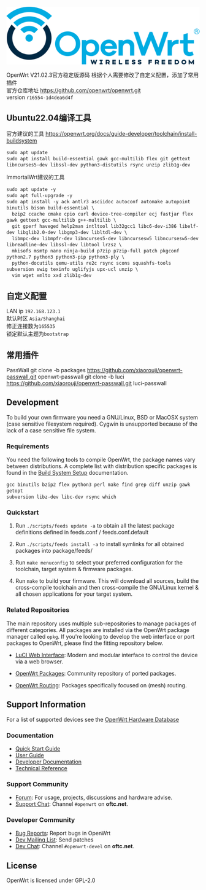 ![OpenWrt logo](include/logo.png)

OpenWrt V21.02.3官方稳定版源码  根据个人需要修改了自定义配置，添加了常用插件  
官方仓库地址 https://github.com/openwrt/openwrt.git  
version `r16554-1d4dea6d4f`

## Ubuntu22.04编译工具
官方建议的工具
https://openwrt.org/docs/guide-developer/toolchain/install-buildsystem
```
sudo apt update
sudo apt install build-essential gawk gcc-multilib flex git gettext libncurses5-dev libssl-dev python3-distutils rsync unzip zlib1g-dev
```
ImmortalWrt建议的工具
```
sudo apt update -y
sudo apt full-upgrade -y
sudo apt install -y ack antlr3 asciidoc autoconf automake autopoint binutils bison build-essential \
  bzip2 ccache cmake cpio curl device-tree-compiler ecj fastjar flex gawk gettext gcc-multilib g++-multilib \
  git gperf haveged help2man intltool lib32gcc1 libc6-dev-i386 libelf-dev libglib2.0-dev libgmp3-dev libltdl-dev \
  libmpc-dev libmpfr-dev libncurses5-dev libncursesw5 libncursesw5-dev libreadline-dev libssl-dev libtool lrzsz \
  mkisofs msmtp nano ninja-build p7zip p7zip-full patch pkgconf python2.7 python3 python3-pip python3-ply \
  python-docutils qemu-utils re2c rsync scons squashfs-tools subversion swig texinfo uglifyjs upx-ucl unzip \
  vim wget xmlto xxd zlib1g-dev
```



## 自定义配置
LAN ip `192.168.123.1`  
默认时区 `Asia/Shanghai`  
修正连接数为`165535`  
锁定默认主题为`bootstrap`  

## 常用插件
PassWall 
git clone -b packages https://github.com/xiaorouji/openwrt-passwall.git openwrt-passwall
git clone -b luci https://github.com/xiaorouji/openwrt-passwall.git luci-passwall

## Development

To build your own firmware you need a GNU/Linux, BSD or MacOSX system (case
sensitive filesystem required). Cygwin is unsupported because of the lack of a
case sensitive file system.

### Requirements

You need the following tools to compile OpenWrt, the package names vary between
distributions. A complete list with distribution specific packages is found in
the [Build System Setup](https://openwrt.org/docs/guide-developer/build-system/install-buildsystem)
documentation.

```
gcc binutils bzip2 flex python3 perl make find grep diff unzip gawk getopt
subversion libz-dev libc-dev rsync which
```

### Quickstart

1. Run `./scripts/feeds update -a` to obtain all the latest package definitions
   defined in feeds.conf / feeds.conf.default

2. Run `./scripts/feeds install -a` to install symlinks for all obtained
   packages into package/feeds/

3. Run `make menuconfig` to select your preferred configuration for the
   toolchain, target system & firmware packages.

4. Run `make` to build your firmware. This will download all sources, build the
   cross-compile toolchain and then cross-compile the GNU/Linux kernel & all chosen
   applications for your target system.

### Related Repositories

The main repository uses multiple sub-repositories to manage packages of
different categories. All packages are installed via the OpenWrt package
manager called `opkg`. If you're looking to develop the web interface or port
packages to OpenWrt, please find the fitting repository below.

* [LuCI Web Interface](https://github.com/openwrt/luci): Modern and modular
  interface to control the device via a web browser.

* [OpenWrt Packages](https://github.com/openwrt/packages): Community repository
  of ported packages.

* [OpenWrt Routing](https://github.com/openwrt/routing): Packages specifically
  focused on (mesh) routing.

## Support Information

For a list of supported devices see the [OpenWrt Hardware Database](https://openwrt.org/supported_devices)

### Documentation

* [Quick Start Guide](https://openwrt.org/docs/guide-quick-start/start)
* [User Guide](https://openwrt.org/docs/guide-user/start)
* [Developer Documentation](https://openwrt.org/docs/guide-developer/start)
* [Technical Reference](https://openwrt.org/docs/techref/start)

### Support Community

* [Forum](https://forum.openwrt.org): For usage, projects, discussions and hardware advise.
* [Support Chat](https://webchat.oftc.net/#openwrt): Channel `#openwrt` on **oftc.net**.

### Developer Community

* [Bug Reports](https://bugs.openwrt.org): Report bugs in OpenWrt
* [Dev Mailing List](https://lists.openwrt.org/mailman/listinfo/openwrt-devel): Send patches
* [Dev Chat](https://webchat.oftc.net/#openwrt-devel): Channel `#openwrt-devel` on **oftc.net**.

## License

OpenWrt is licensed under GPL-2.0
